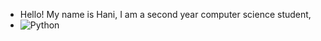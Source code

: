 - Hello! My name is Hani, I am a second year computer science student,
- ![Python](https://img.icons8.com/color/48/000000/python.png)


<!---
Hani0101/Hani0101 is a ✨ special ✨ repository because its `README.md` (this file) appears on your GitHub profile.
You can click the Preview link to take a look at your changes.
--->
